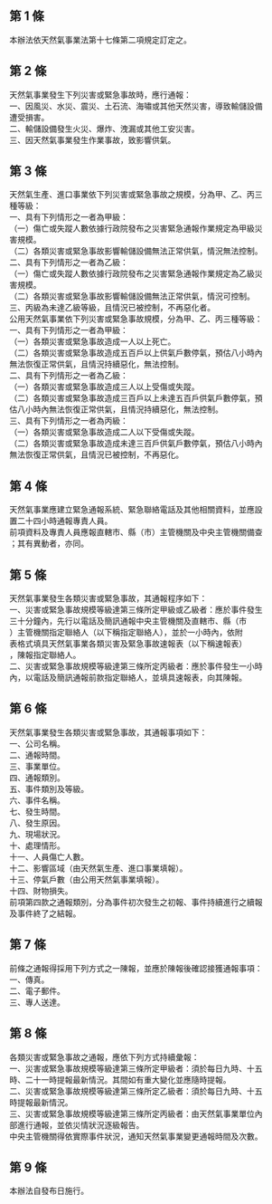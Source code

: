 第 1 條
-------
本辦法依天然氣事業法第十七條第二項規定訂定之。

第 2 條
-------
天然氣事業發生下列災害或緊急事故時，應行通報：  
一、因風災、水災、震災、土石流、海嘯或其他天然災害，導致輸儲設備  
    遭受損害。  
二、輸儲設備發生火災、爆炸、洩漏或其他工安災害。  
三、因天然氣事業發生作業事故，致影響供氣。

第 3 條
-------
天然氣生產、進口事業依下列災害或緊急事故之規模，分為甲、乙、丙三  
種等級：  
一、具有下列情形之一者為甲級：  
（一）傷亡或失蹤人數依據行政院發布之災害緊急通報作業規定為甲級災  
      害規模。  
（二）各類災害或緊急事故影響輸儲設備無法正常供氣，情況無法控制。  
二、具有下列情形之一者為乙級：  
（一）傷亡或失蹤人數依據行政院發布之災害緊急通報作業規定為乙級災  
      害規模。  
（二）各類災害或緊急事故影響輸儲設備無法正常供氣，情況可控制。  
三、丙級為未達乙級等級，且情況已被控制，不再惡化者。  
公用天然氣事業依下列災害或緊急事故規模，分為甲、乙、丙三種等級：  
一、具有下列情形之一者為甲級：  
（一）各類災害或緊急事故造成一人以上死亡。  
（二）各類災害或緊急事故造成五百戶以上供氣戶數停氣，預估八小時內  
      無法恢復正常供氣，且情況持續惡化，無法控制。  
二、具有下列情形之一者為乙級：  
（一）各類災害或緊急事故造成三人以上受傷或失蹤。  
（二）各類災害或緊急事故造成三百戶以上未達五百戶供氣戶數停氣，預  
      估八小時內無法恢復正常供氣，且情況持續惡化，無法控制。  
三、具有下列情形之一者為丙級：  
（一）各類災害或緊急事故造成二人以下受傷或失蹤。  
（二）各類災害或緊急事故造成未達三百戶供氣戶數停氣，預估八小時內  
      無法恢復正常供氣，且情況已被控制，不再惡化。

第 4 條
-------
天然氣事業應建立緊急通報系統、緊急聯絡電話及其他相關資料，並應設  
置二十四小時通報專責人員。  
前項資料及專責人員應報直轄市、縣（市）主管機關及中央主管機關備查  
；其有異動者，亦同。

第 5 條
-------
天然氣事業發生各類災害或緊急事故，其通報程序如下：  
一、災害或緊急事故規模等級達第三條所定甲級或乙級者：應於事件發生  
    三十分鐘內，先行以電話及簡訊通報中央主管機關及直轄市、縣（市  
    ）主管機關指定聯絡人（以下稱指定聯絡人），並於一小時內，依附  
    表格式填具天然氣事業各類災害及緊急事故速報表（以下稱速報表）  
    ，陳報指定聯絡人。  
二、災害或緊急事故規模等級達第三條所定丙級者：應於事件發生一小時  
    內，以電話及簡訊通報前款指定聯絡人，並填具速報表，向其陳報。

第 6 條
-------
天然氣事業發生各類災害或緊急事故，其通報事項如下：  
一、公司名稱。  
二、通報時間。  
三、事業單位。  
四、通報類別。  
五、事件類別及等級。  
六、事件名稱。  
七、發生時間。  
八、發生原因。  
九、現場狀況。  
十、處理情形。  
十一、人員傷亡人數。  
十二、影響區域（由天然氣生產、進口事業填報）。  
十三、停氣戶數（由公用天然氣事業填報）。  
十四、財物損失。  
前項第四款之通報類別，分為事件初次發生之初報、事件持續進行之續報  
及事件終了之結報。

第 7 條
-------
前條之通報得採用下列方式之一陳報，並應於陳報後確認接獲通報事項：  
一、傳真。  
二、電子郵件。  
三、專人送達。

第 8 條
-------
各類災害或緊急事故之通報，應依下列方式持續彙報：  
一、災害或緊急事故規模等級達第三條所定甲級者：須於每日九時、十五  
    時、二十一時提報最新情況。其間如有重大變化並應隨時提報。  
二、災害或緊急事故規模等級達第三條所定乙級者：須於每日九時、十五  
    時提報最新情況。  
三、災害或緊急事故規模等級達第三條所定丙級者：由天然氣事業單位內  
    部進行通報，並依災情狀況逐級報告。  
中央主管機關得依實際事件狀況，通知天然氣事業變更通報時間及次數。

第 9 條
-------
本辦法自發布日施行。

